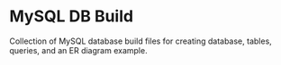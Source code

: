 # MySQL DB Build

Collection of MySQL database build files for creating database, tables, queries, and an ER diagram example.
